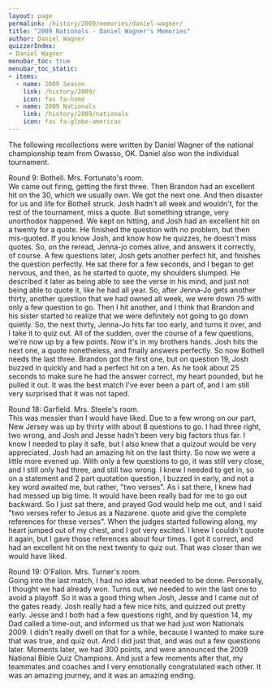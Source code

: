```yaml
---
layout: page
permalink: /history/2009/memories/daniel-wagner/
title: "2009 Nationals - Daniel Wagner's Memories"
author: Daniel Wagner
quizzerIndex:
- Daniel Wagner
menubar_toc: true
menubar_toc_static:
- items:
  - name: 2009 Season
    link: /history/2009/
    icon: fas fa-home
  - name: 2009 Nationals
    link: /history/2009/nationals
    icon: fas fa-globe-americas
---
```


The following recollections were written by Daniel Wagner of the national championship team from Owasso, OK. Daniel also won the individual tournament.

Round 9: Bothell. Mrs. Fortunato's room.\
We came out firing, getting the first three. Then Brandon had an excellent hit on the 30, which we usually own. We got the next one. And then disaster for us and life for Bothell struck. Josh hadn't all week and wouldn't, for the rest of the tournament, miss a quote. But something strange, very unorthodox happened. We kept on hitting, and Josh had an excellent hit on a twenty for a quote. He finished the question with no problem, but then mis-quoted. If you know Josh, and know how he quizzes, he doesn't miss quotes. So, on the reread, Jenna-jo comes alive, and answers it correctly, of course. A few questions later, Josh gets another perfect hit, and finishes the question perfectly. He sat there for a few seconds, and I began to get nervous, and then, as he started to quote, my shoulders slumped. He described it later as being able to see the verse in his mind, and just not being able to quote it, like he had all year. So, after Jenna-Jo gets another thirty, another question that we had owned all week, we were down 75 with only a few question to go. Then I hit another, and I think that Brandon and his sister started to realize that we were definitely not going to go down quietly. So, the next thirty, Jenna-Jo hits far too early, and turns it over, and I take it to quiz out. All of the sudden, over the course of a few questions, we're now up by a few points. Now it's in my brothers hands. Josh hits the next one, a quote nonetheless, and finally answers perfectly. So now Bothell needs the last three. Brandon got the first one, but on question 19, Josh buzzed in quickly and had a perfect hit on a ten. As he took about 25 seconds to make sure he had the answer correct, my heart pounded, but he pulled it out. It was the best match I've ever been a part of, and I am still very surprised that it was not taped.

Round 18: Garfield. Mrs. Steele's room.\
This was messier than I would have liked. Due to a few wrong on our part, New Jersey was up by thirty with about 8 questions to go. I had three right, two wrong, and Josh and Jesse hadn't been very big factors thus far. I know I needed to play it safe, but I also knew that a quizout would be very appreciated. Josh had an amazing hit on the last thirty. So now we were a little more evened up. With only a few questions to go, it was still very close, and I still only had three, and still two wrong. I knew I needed to get in, so on a statement and 2 part quotation question, I buzzed in early, and not a key word awaited me, but rather, "two verses". As i sat there, I knew had had messed up big time. It would have been really bad for me to go out backward. So I just sat there, and prayed God would help me out, and I said "two verses refer to Jesus as a Nazarene. quote and give the complete references for these verses". When the judges started following along, my heart jumped out of my chest, and I got very excited. I knew I couldn't quote it again, but I gave those references about four times. I got it correct, and had an excellent hit on the next twenty to quiz out. That was closer than we would have liked.

Round 19: O'Fallon. Mrs. Turner's room.\
Going into the last match, I had no idea what needed to be done. Personally, I thought we had already won. Turns out, we needed to win the last one to avoid a playoff. So it was a good thing when Josh, Jesse and I came out of the gates ready. Josh really had a few nice hits, and quizzed out pretty early. Jesse and I both had a few questions right, and by question 14, my Dad called a time-out, and informed us that we had just won Nationals 2009. I didn't really dwell on that for a while, because I wanted to make sure that was true, and quiz out. And I did just that, and was out a few questions later. Moments later, we had 300 points, and were announced the 2009 National Bible Quiz Champions. And just a few moments after that, my teammates and coaches and I very emotionally congratulated each other. It was an amazing journey, and it was an amazing ending.